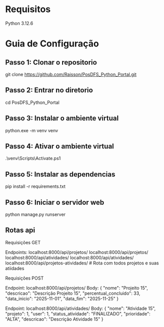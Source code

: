 
# Requisitos

Python 3.12.6


# Guia de Configuração

## Passo 1: Clonar o repositorio
git clone https://github.com/Raisson/PosDFS_Python_Portal.git

## Passo 2: Entrar no diretorio
cd PosDFS_Python_Portal

## Passo 3: Instalar o ambiente virtual
python.exe -m venv venv

## Passo 4: Ativar o ambiente virtual
.\venv\Scripts\Activate.ps1

## Passo 5: Instalar as dependencias
pip install -r requirements.txt

## Passo 6: Iniciar o servidor web
python manage.py runserver    




## Rotas api

Requisições GET

Endpoints:
localhost:8000/api/projetos/
localhost:8000/api/projetos/<ID>
localhost:8000/api/atividades/
localhost:8000/api/atividades/<ID>
localhost:8000/api/projetos-atividades/  # Rota com todos projetos e suas atiidades


Requisições POST

Endpoint: localhost:8000/api/projetos/
Body:
  {
    "nome": "Projeito 15",
    "descricao": "Descrição Projeito 15",
    "percentual_concluido": 33,
    "data_inicio": "2025-11-01",
    "data_fim": "2025-11-25"
  }

Endpoint: localhost:8000/api/atividades/
Body:
  {
    "nome": "Atividade 15",
    "projeto": 1,
    "user": 1,
    "status_atividade": "FINALIZADO",
    "prioridade": "ALTA",
    "descricao": "Descrição Atividade 15"
  }



